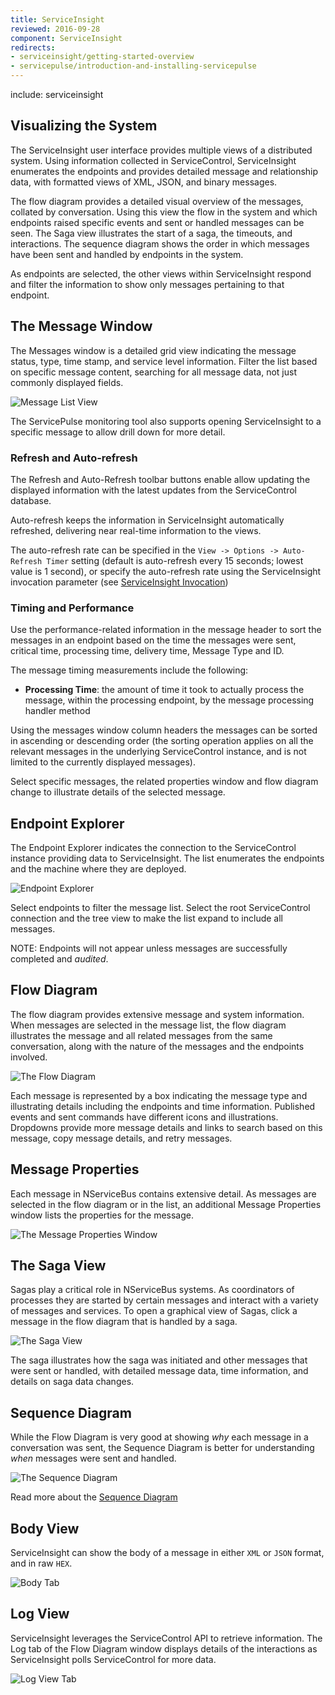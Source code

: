 ```yaml
---
title: ServiceInsight
reviewed: 2016-09-28
component: ServiceInsight
redirects:
- serviceinsight/getting-started-overview
- servicepulse/introduction-and-installing-servicepulse
---
```


include: serviceinsight


## Visualizing the System

The ServiceInsight user interface provides multiple views of a distributed system. Using information collected in ServiceControl, ServiceInsight enumerates the endpoints and provides detailed message and relationship data, with formatted views of XML, JSON, and binary messages.

The flow diagram provides a detailed visual overview of the messages, collated by conversation. Using this view the flow in the system and which endpoints raised specific events and sent or handled messages can be seen. The Saga view illustrates the start of a saga, the timeouts, and interactions. The sequence diagram shows the order in which messages have been sent and handled by endpoints in the system.

As endpoints are selected, the other views within ServiceInsight respond and filter the information to show only messages pertaining to that endpoint.


## The Message Window

The Messages window is a detailed grid view indicating the message status, type, time stamp, and service level information. Filter the list based on specific message content, searching for all message data, not just commonly displayed fields.

![Message List View](images/overview-messagedetailwindow.png 'width=500')

The ServicePulse monitoring tool also supports opening ServiceInsight to a specific message to allow drill down for more detail.


### Refresh and Auto-refresh

The Refresh and Auto-Refresh toolbar buttons enable allow updating the displayed information with the latest updates from the ServiceControl database.

Auto-refresh keeps the information in ServiceInsight automatically refreshed, delivering near real-time information to the views.

The auto-refresh rate can be specified in the `View -> Options -> Auto-Refresh Timer` setting (default is auto-refresh every 15 seconds; lowest value is 1 second), or specify the auto-refresh rate using the ServiceInsight invocation parameter (see [ServiceInsight Invocation](application-invocation.md))


### Timing and Performance

Use the performance-related information in the message header to sort the messages in an endpoint based on the time the messages were sent, critical time, processing time, delivery time, Message Type and ID.

The message timing measurements include the following:

 * **Processing Time**: the amount of time it took to actually process the message, within the processing endpoint, by the message processing handler method

Using the messages window column headers the messages can be sorted in ascending or descending order (the sorting operation applies on all the relevant messages in the underlying ServiceControl instance, and is not limited to the currently displayed messages).

Select specific messages, the related properties window and flow diagram change to illustrate details of the selected message.


## Endpoint Explorer

The Endpoint Explorer indicates the connection to the ServiceControl instance providing data to ServiceInsight. The list enumerates the endpoints and the machine where they are deployed.

![Endpoint Explorer](images/overview-endpointexplore-machinename.png)

Select endpoints to filter the message list. Select the root ServiceControl connection and the tree view to make the list expand to include all messages.

NOTE: Endpoints will not appear unless messages are successfully completed and _audited_.

## Flow Diagram

The flow diagram provides extensive message and system information. When messages are selected in the message list, the flow diagram illustrates the message and all related messages from the same conversation, along with the nature of the messages and the endpoints involved.

![The Flow Diagram](images/overview-flowdiagram-wpopup.png 'width=500')

Each message is represented by a box indicating the message type and illustrating details including the endpoints and time information. Published events and sent commands have different icons and illustrations. Dropdowns provide more message details and links to search based on this message, copy message details, and retry messages.


## Message Properties

Each message in NServiceBus contains extensive detail. As messages are selected in the flow diagram or in the list, an additional Message Properties window lists the properties for the message.

![The Message Properties Window](images/overview-messageproperties.png 'width=500')


## The Saga View

Sagas play a critical role in NServiceBus systems. As coordinators of processes they are started by certain messages and interact with a variety of messages and services. To open a graphical view of Sagas, click a message in the flow diagram that is handled by a saga.

![The Saga View](images/overview-sagaview.png 'width=500')

The saga illustrates how the saga was initiated and other messages that were sent or handled, with detailed message data, time information, and details on saga data changes.


## Sequence Diagram

While the Flow Diagram is very good at showing *why* each message in a conversation was sent, the Sequence Diagram is better for understanding *when* messages were sent and handled.

![The Sequence Diagram](images/overview-sequence-diagram.png 'width=500')

Read more about the [Sequence Diagram](/serviceinsight/sequence-diagram/)


## Body View

ServiceInsight can show the body of a message in either `XML` or `JSON` format, and in raw `HEX`.

![Body Tab](images/overview-bodyview.png 'width=500')


## Log View

ServiceInsight leverages the ServiceControl API to retrieve information. The Log tab of the Flow Diagram window displays details of the interactions as ServiceInsight polls ServiceControl for more data.

![Log View Tab](images/overview-logview.png 'width=500')
